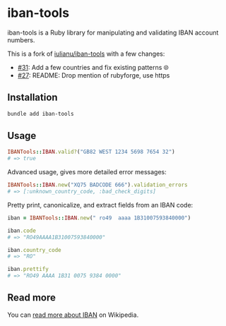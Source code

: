 # iban-tools

iban-tools is a Ruby library for manipulating and validating IBAN account numbers.

This is a fork of [iulianu/iban-tools](https://github.com/iulianu/iban-tools)
with a few changes:

- [#31](https://github.com/iulianu/iban-tools/pull/31): Add a few countries and fix existing patterns 🌐
- [#27](https://github.com/iulianu/iban-tools/pull/27): README: Drop mention of rubyforge, use https

## Installation

```sh
bundle add iban-tools
```

## Usage

```rb
IBANTools::IBAN.valid?("GB82 WEST 1234 5698 7654 32")
# => true
```

Advanced usage, gives more detailed error messages:

```rb
IBANTools::IBAN.new("XQ75 BADCODE 666").validation_errors
# => [:unknown_country_code, :bad_check_digits]
```

Pretty print, canonicalize, and extract fields from an IBAN code:

```rb
iban = IBANTools::IBAN.new(" ro49  aaaa 1B31007593840000")

iban.code
# => "RO49AAAA1B31007593840000"

iban.country_code
# => "RO"

iban.prettify
# => "RO49 AAAA 1B31 0075 9384 0000"
```

## Read more

You can [read more about IBAN](http://en.wikipedia.org/wiki/International_Bank_Account_Number) on Wikipedia.

